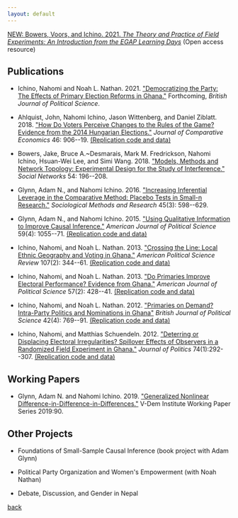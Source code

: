 ```yaml
---
layout: default
---
```

[NEW: Bowers, Voors, and Ichino.  2021.  _The Theory and Practice of Field Experiments: An Introduction from the EGAP Learning Days_](https://egap.github.io/theory_and_practice_of_field_experiments/) (Open access resource)

## Publications

- Ichino, Nahomi and Noah L. Nathan. 2021.  ["Democratizing the Party: The Effects of Primary Election Reforms in Ghana."](./docs/IchinoNathan_primaries2016_BJPS.pdf)  Forthcoming, _British Journal of Political Science_.

- Ahlquist, John, Nahomi Ichino, Jason Wittenberg, and Daniel Ziblatt.  2018.  ["How Do Voters Perceive Changes to the Rules of the Game? Evidence from the 2014 Hungarian Elections."](https://doi.org/10.1016/j.jce.2018.01.001) _Journal of Comparative Economics_ 46: 906--19.  [(Replication code and data)](https://dataverse.harvard.edu/dataset.xhtml?persistentId=doi:10.7910/DVN/9ZPFF9)

- Bowers, Jake, Bruce A.~Desmarais, Mark M. Fredrickson, Nahomi Ichino, Hsuan-Wei Lee, and Simi Wang.  2018.  ["Models, Methods and Network Topology:  Experimental Design for the Study of Interference."](https://doi.org/10.1016/j.socnet.2018.01.010) _Social Networks_ 54: 196--208. 

- Glynn, Adam N., and Nahomi Ichino.  2016.  ["Increasing Inferential Leverage in the Comparative Method: Placebo Tests in Small-n Research."](https://doi.org/10.1177/0049124114528879") _Sociological Methods and Research_ 45(3): 598--629.

- Glynn, Adam N., and Nahomi Ichino.  2015.  ["Using Qualitative Information to Improve Causal Inference."](http://onlinelibrary.wiley.com/doi/10.1111/ajps.12154/abstract) _American Journal of Political Science_ 59(4): 1055--71. [(Replication code and data)](https://dataverse.harvard.edu/dataset.xhtml?persistentId=doi:10.7910/DVN/26642) 

- Ichino, Nahomi, and Noah L. Nathan.  2013. ["Crossing the Line: Local Ethnic Geography and Voting in Ghana."](http://dx.doi.org/10.1017/S0003055412000664)  _American Political Science Review_ 107(2): 344--61. [(Replication code and data)](https://dataverse.harvard.edu/dataset.xhtml?persistentId=doi:10.7910/DVN/IQW9LQ) 

- Ichino, Nahomi, and Noah L. Nathan.  2013.  ["Do Primaries Improve Electoral Performance? Evidence from Ghana."](http://onlinelibrary.wiley.com/doi/10.1111/j.1540-5907.2012.00624.x/abstract)  _American Journal of Political Science_ 57(2): 428--41. [(Replication code and data)](https://dataverse.harvard.edu/dataset.xhtml?persistentId=doi:10.7910/DVN/PWRN9K) 

- Ichino, Nahomi, and Noah L. Nathan.  2012. ["Primaries on Demand? Intra-Party Politics and Nominations in Ghana"](http://dx.doi.org/10.1017/S0007123412000014)
_British Journal of Political Science_ 42(4): 769--91. [(Replication code and data)](https://dataverse.harvard.edu/dataset.xhtml?persistentId=doi:10.7910/DVN/8AL4CU) 

- Ichino, Nahomi, and Matthias Schuendeln.  2012.  ["Deterring or Displacing Electoral Irregularities? Spillover Effects of Observers in a Randomized Field Experiment in Ghana."](http://dx.doi.org/10.1017/S0022381611001368)  _Journal of Politics_ 74(1):292--307. [(Replication code and data)](https://dataverse.harvard.edu/dataset.xhtml?persistentId=doi:10.7910/DVN/JRPXPK) 

## Working Papers

- Glynn, Adam N. and Nahomi Ichino. 2019.   ["Generalized Nonlinear Difference-in-Difference-in-Differences."](https://www.v-dem.net/media/filer_public/ee/9d/ee9dc47c-6bbf-46b6-9752-0773435cf4d5/v-dem_working_paper_2019_90.pdf)  V-Dem Institute Working Paper Series 2019:90.

## Other Projects

- Foundations of Small-Sample Causal Inference (book project with Adam Glynn)

- Political Party Organization and Women's Empowerment (with Noah Nathan)

- Debate, Discussion, and Gender in Nepal



[back](./)
